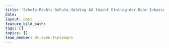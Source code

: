 ```yaml
---
title: 'Schufa-Recht: Schufa Holding AG löscht Eintrag der Dohr Inkasso GmbH'
date:
layout: post
feature_bild_path:
tags: []
topics: []
team_member: dr-sven-tintemann
---
```


